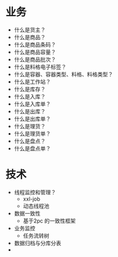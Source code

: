 # 业务

+ 什么是货主？
+ 什么是商品？
+ 什么是商品条码？
+ 什么是商品容量？
+ 什么是商品批次？
+ 什么是料格电子标签？
+ 什么是容器、容器类型、料格、料格类型？
+ 什么是工作站？
+ 什么是库存？
+ 什么是入库？
+ 什么是入库单？
+ 什么是出库？
+ 什么是出库单？
+ 什么是理货？
+ 什么是理货单？
+ 什么是盘点？
+ 什么是盘点单？

# 技术

+ 线程监控和管理？
  + xxl-job
  + 动态线程池
+ 数据一致性
  + 基于2pc 的一致性框架
+ 业务监控
  + 任务流转树
+ 数据归档与分库分表
+ 